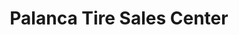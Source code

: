 ---
title: "Palanca Tire Sales Center"
url: /legazpi-city/palanca-tire-sales-center/
shop: Reifen
---